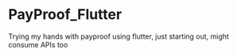 # PayProof_Flutter
Trying my hands with payproof using flutter, just starting out, might consume APIs too
